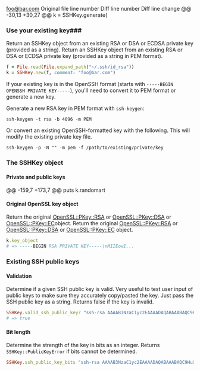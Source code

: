 foo@bar.com
Original file line number	Diff line number	Diff line change
@@ -30,13 +30,27 @@ k = SSHKey.generate(

### Use your existing key###

Return an SSHKey object from an existing RSA or DSA or ECDSA private key (provided as a string).
Return an SSHKey object from an existing RSA or DSA or ECDSA private key (provided as a string in PEM format).

```ruby
f = File.read(File.expand_path("~/.ssh/id_rsa"))
k = SSHKey.new(f, comment: "foo@bar.com")
```

If your existing key is in the OpenSSH format (starts with `-----BEGIN OPENSSH PRIVATE KEY-----`), you'll need to convert it to PEM format or generate a new key.

Generate a new RSA key in PEM format with `ssh-keygen`:

```
ssh-keygen -t rsa -b 4096 -m PEM
```

Or convert an existing OpenSSH-formatted key with the following. This will modify the existing private key file.

```
ssh-keygen -p -N "" -m pem -f /path/to/existing/private/key
```

### The SSHKey object

#### Private and public keys
@@ -159,7 +173,7 @@ puts k.randomart

#### Original OpenSSL key object

Return the original [OpenSSL::PKey::RSA](https://ruby-doc.org/3.2.2/exts/openssl/OpenSSL/PKey/RSA.html) or [OpenSSL::PKey::DSA](https://ruby-doc.org/3.2.2/exts/openssl/OpenSSL/PKey/DSA.html) or [OpenSSL::PKey::EC](https://ruby-doc.org/3.2.2/exts/openssl/OpenSSL/PKey/EC.html)object.
Return the original [OpenSSL::PKey::RSA](https://ruby-doc.org/3.2.2/exts/openssl/OpenSSL/PKey/RSA.html) or [OpenSSL::PKey::DSA](https://ruby-doc.org/3.2.2/exts/openssl/OpenSSL/PKey/DSA.html) or [OpenSSL::PKey::EC](https://ruby-doc.org/3.2.2/exts/openssl/OpenSSL/PKey/EC.html) object.

```ruby
k.key_object
# => -----BEGIN RSA PRIVATE KEY-----\nMIIEowI...
```
### Existing SSH public keys
#### Validation
Determine if a given SSH public key is valid. Very useful to test user input of public keys to make sure they accurately copy/pasted the key. Just pass the SSH public key as a string. Returns false if the key is invalid.
```ruby
SSHKey.valid_ssh_public_key? "ssh-rsa AAAAB3NzaC1yc2EAAAADAQABAAABAQC9HuXvYJPtQE/o/7TYi63yAopsrJ6TP+lDGdyQ+nVVp+5ojAIy9h8/h99UlNxjkiFT2YhI3Fl/pgNDRO4PVo6tlgb3CwiAZjSdeE5RnF79Dkj5XsM4j+FLMoXtbRw0K9ok9RKjz6ygIs1JDmaOdXexFnq4nAYU3fSLUa6WoccqTHe8bFuJoAv1gbnx09Js8YcVMD96mpTJ3V/MK5YfIv10dbtrDhGug3IS1V2J+0BB9orbQja554N+4S0I9rFBgVCpvPmQqddDHd/AdGkLv/zjEfGytjnvp68bEfDinkQkPfuxw01yd5MbcvLv39VVICWtKbqW263HT5LvSxwKorR7"
# => true
```
#### Bit length
Determine the strength of the key in bits as an integer. Returns `SSHKey::PublicKeyError` if bits cannot be determined.
```ruby
SSHKey.ssh_public_key_bits "ssh-rsa AAAAB3NzaC1yc2EAAAADAQABAAABAQC9HuXvYJPtQE/o/7TYi63yAopsrJ6TP+lDGdyQ+nVVp+5ojAIy9h8/h99UlNxjkiFT2YhI3Fl/pgNDRO4PVo6tlgb3CwiAZjSdeE5RnF79Dkj5XsM4j+FLMoXtbRw0K9ok9RKjz6ygIs1JDmaOdXexFnq4nAYU3fSLUa6WoccqTHe8bFuJoAv1gbnx09Js8YcVMD96mpTJ3V/MK5YfIv10dbtrDhGug3IS1V2J+0BB9orbQja554N+4S0I9rFBgVCpvPmQqddDHd/AdGkLv/zjEfGytjnvp68bEfDinkQkPfuxw01yd5MbcvLv39VVICWtKbqW263HT5LvSxwKorR7"
